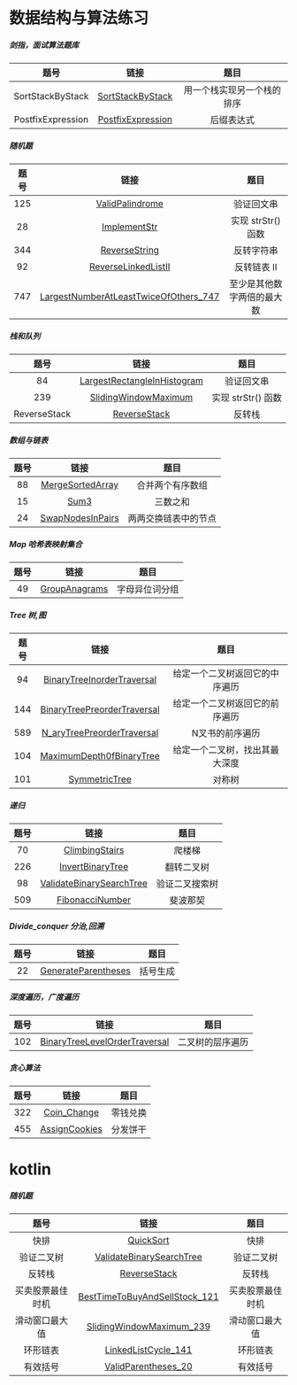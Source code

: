 # 数据结构与算法练习
#####  剑指，面试算法题库
| 题号 | 链接| 题目|
| :---: | :---: | :---: |
| SortStackByStack| [SortStackByStack](https://github.com/wubobo952/LeetCode/blob/master/interview/SortStackByStack.java)|用一个栈实现另一个栈的排序|
| PostfixExpression| [PostfixExpression](https://github.com/wubobo952/LeetCode/blob/master/interview/PostfixExpression.java)|后缀表达式|
#####  随机题
| 题号 | 链接| 题目|
| :---: | :---: | :---: |
| 125| [ValidPalindrome](https://github.com/wubobo952/LeetCode/blob/master/random/ValidPalindrome_125.java)|验证回文串|
| 28| [ImplementStr](https://github.com/wubobo952/LeetCode/blob/master/random/ImplementStr_28.java)|实现 strStr() 函数|
| 344| [ReverseString](https://github.com/wubobo952/LeetCode/blob/master/random/ReverseString_344.java)|反转字符串|
| 92| [ReverseLinkedListII](https://github.com/wubobo952/LeetCode/blob/master/random/ReverseLinkedListII_92.java)|反转链表 II|
| 747| [LargestNumberAtLeastTwiceOfOthers_747](https://github.com/BobbiWu/LeetCode/blob/master/random/LargestNumberAtLeastTwiceOfOthers_747.java)|至少是其他数字两倍的最大数|
##### 栈和队列
| 题号 | 链接| 题目|
| :---: | :---: |:---: |
| 84| [LargestRectangleInHistogram](https://github.com/wubobo952/LeetCode/blob/master/stack_queue/LargestRectangleInHistogram_84.java)|验证回文串|
| 239| [SlidingWindowMaximum](https://github.com/wubobo952/LeetCode/blob/master/stack_queue/SlidingWindowMaximum_239.java)|实现 strStr() 函数|
| ReverseStack| [ReverseStack](https://github.com/wubobo952/LeetCode/blob/master/stack_queue/ReverseStack.java)|反转栈|
##### 数组与链表
| 题号 | 链接| 题目|
| :---: | :---: |:---: |
| 88| [MergeSortedArray](https://github.com/wubobo952/LeetCode/blob/master/array_linked/MergeSortedArray_88.java)|合并两个有序数组|
| 15| [Sum3](https://github.com/wubobo952/LeetCode/blob/master/array_linked/Sum3_15.java)|三数之和|
| 24| [SwapNodesInPairs](https://github.com/wubobo952/LeetCode/blob/master/array_linked/SwapNodesInPairs_24.java)|两两交换链表中的节点|
#####  Map 哈希表映射集合
| 题号 | 链接| 题目|
| :---: | :---: |:---: |
| 49| [GroupAnagrams](https://github.com/wubobo952/LeetCode/blob/master/map/GroupAnagrams_49.java)|字母异位词分组|
#####  Tree 树,图
| 题号 | 链接| 题目|
| :---: | :---: |:---: |
| 94| [BinaryTreeInorderTraversal](https://github.com/wubobo952/LeetCode/blob/master/tree/BinaryTreeInorderTraversal_94.java)|给定一个二叉树返回它的中序遍历|
| 144| [BinaryTreePreorderTraversal](https://github.com/wubobo952/LeetCode/blob/master/tree/BinaryTreePreorderTraversal_144.java)|给定一个二叉树返回它的前序遍历|
| 589| [N_aryTreePreorderTraversal](https://github.com/wubobo952/LeetCode/blob/master/tree/N_aryTreePreorderTraversal_589.java)|N叉书的前序遍历|
| 104| [MaximumDepth0fBinaryTree](https://github.com/wubobo952/LeetCode/blob/master/tree/MaximumDepth0fBinaryTree_104.java)|给定一个二叉树，找出其最大深度|
| 101| [SymmetricTree](https://github.com/wubobo952/LeetCode/blob/master/tree/SymmetricTree_101.java)|对称树
#####  递归
| 题号 | 链接| 题目|
| :---: | :---: |:---: |
| 70| [ClimbingStairs](https://github.com/wubobo952/LeetCode/blob/master/recursion/ClimbingStairs_70.java)|爬楼梯|
| 226| [InvertBinaryTree](https://github.com/wubobo952/LeetCode/blob/master/recursion/InvertBinaryTree_226.java)|翻转二叉树|
| 98| [ValidateBinarySearchTree](https://github.com/wubobo952/LeetCode/blob/master/recursion/ValidateBinarySearchTree_98.java)|验证二叉搜索树|
| 509| [FibonacciNumber](https://github.com/wubobo952/LeetCode/blob/master/recursion/FibonacciNumber_509.java)|斐波那契|
##### Divide_conquer 分治,回溯
| 题号 | 链接| 题目|
| :---: | :---: |:---: |
| 22| [GenerateParentheses](https://github.com/wubobo952/LeetCode/blob/master/divide_conquer/GenerateParentheses_22.java)|括号生成|
##### 深度遍历，广度遍历
| 题号 | 链接| 题目|
| :---: | :---: |:---: |
| 102| [BinaryTreeLevelOrderTraversal](https://github.com/wubobo952/LeetCode/blob/master/dfs_bfs/BinaryTreeLevelOrderTraversal_102.java)|二叉树的层序遍历|
##### 贪心算法
| 题号 | 链接| 题目|
| :---: | :---: |:---: |
| 322| [Coin_Change](https://github.com/wubobo952/LeetCode/blob/master/greedy_algorithm/Coin_Change_322.java)|零钱兑换|
| 455| [AssignCookies](https://github.com/wubobo952/LeetCode/blob/master/greedy_algorithm/AssignCookies_455.java)|分发饼干|



# kotlin
#####  随机题
| 题号 | 链接| 题目|
| :---: | :---: |:---: |
| 快排| [QuickSort](https://github.com/wubobo952/LeetCode/blob/master/random/kt/QuickSort.kt)|快排|
| 验证二叉树| [ValidateBinarySearchTree](https://github.com/wubobo952/LeetCode/blob/master/random/kt/ValidateBinarySearchTree.kt)|验证二叉树|
| 反转栈| [ReverseStack](https://github.com/wubobo952/LeetCode/blob/master/random/kt/ReverseStack.kt)|反转栈|
| 买卖股票最佳时机| [BestTimeToBuyAndSellStock_121](https://github.com/wubobo952/LeetCode/blob/master/random/kt/BestTimeToBuyAndSellStock_121.kt)|买卖股票最佳时机|
| 滑动窗口最大值| [SlidingWindowMaximum_239](https://github.com/wubobo952/LeetCode/blob/master/random/kt/SlidingWindowMaximum_239.kt)|滑动窗口最大值|
| 环形链表| [LinkedListCycle_141](https://github.com/wubobo952/LeetCode/blob/master/random/kt/LinkedListCycle_141.kt)|环形链表|
| 有效括号| [ValidParentheses_20](https://github.com/wubobo952/LeetCode/blob/master/random/kt/ValidParentheses_20.kt)|有效括号|
